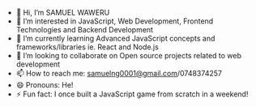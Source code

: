 - 👋 Hi, I’m SAMUEL WAWERU
- 👀 I’m interested in JavaScript, Web Development, Frontend Technologies and Backend Development
- 🌱 I’m currently learning Advanced JavaScript concepts and frameworks/libraries ie. React and Node.js
- 💞️ I’m looking to collaborate on Open source projects related to web development
- 📫 How to reach me: samuelng0001@gmail.com/0748374257
- 😄 Pronouns: He!
- ⚡ Fun fact: I once built a JavaScript game from scratch in a weekend!

<!---
SamBaron1/SamBaron1 is a ✨ special ✨ repository because its `README.md` (this file) appears on your GitHub profile.
You can click the Preview link to take a look at your changes.
--->

